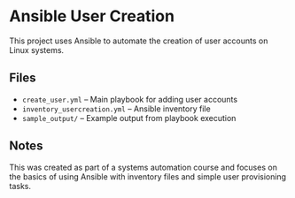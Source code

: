 # Ansible User Creation

This project uses Ansible to automate the creation of user accounts on Linux systems.

## Files

- `create_user.yml` – Main playbook for adding user accounts
- `inventory_usercreation.yml` – Ansible inventory file
- `sample_output/` – Example output from playbook execution

## Notes

This was created as part of a systems automation course and focuses on the basics of using Ansible with inventory files and simple user provisioning tasks.
